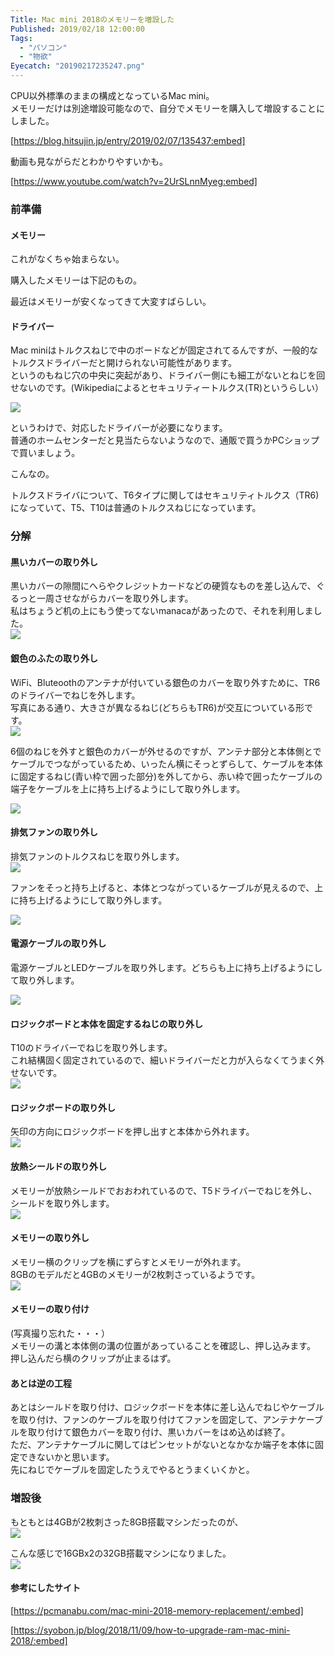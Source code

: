 ```yaml
---
Title: Mac mini 2018のメモリーを増設した
Published: 2019/02/18 12:00:00
Tags:
  - "パソコン"
  - "物欲"
Eyecatch: "20190217235247.png"
---
```

CPU以外標準のままの構成となっているMac mini。  
メモリーだけは別途増設可能なので、自分でメモリーを購入して増設することにしました。  


[https://blog.hitsujin.jp/entry/2019/02/07/135437:embed]




動画も見ながらだとわかりやすいかも。  


[https://www.youtube.com/watch?v=2UrSLnnMyeg:embed]



### 前準備  

#### メモリー  
これがなくちゃ始まらない。  

購入したメモリーは下記のもの。  

<?# AmazonAffiliate B01BGZEVHU /?>

最近はメモリーが安くなってきて大変すばらしい。  

#### ドライバー  
Mac miniはトルクスねじで中のボードなどが固定されてるんですが、一般的なトルクスドライバーだと開けられない可能性があります。  
というのもねじ穴の中央に突起があり、ドライバー側にも細工がないとねじを回せないのです。(Wikipediaによるとセキュリティートルクス(TR)というらしい）    

![](20190217233318.png) 

というわけで、対応したドライバーが必要になります。  
普通のホームセンターだと見当たらないようなので、通販で買うかPCショップで買いましょう。  

こんなの。  

<?# AmazonAffiliate B01FU0URFW /?>


<?# AmazonAffiliate B077MH1D84 /?>

トルクスドライバについて、T6タイプに関してはセキュリティトルクス（TR6)になっていて、T5、T10は普通のトルクスねじになっています。  

### 分解 

#### 黒いカバーの取り外し  

黒いカバーの隙間にへらやクレジットカードなどの硬質なものを差し込んで、ぐるっと一周させながらカバーを取り外します。  
私はちょうど机の上にもう使ってないmanacaがあったので、それを利用しました。  
![](20190217163812.jpg) 

#### 銀色のふたの取り外し  
WiFi、Bluteoothのアンテナが付いている銀色のカバーを取り外すために、TR6のドライバーでねじを外します。  
写真にある通り、大きさが異なるねじ(どちらもTR6)が交互についている形です。  
![](20190217163854.jpg) 

6個のねじを外すと銀色のカバーが外せるのですが、アンテナ部分と本体側とでケーブルでつながっているため、いったん横にそっとずらして、ケーブルを本体に固定するねじ(青い枠で囲った部分)を外してから、赤い枠で囲ったケーブルの端子をケーブルを上に持ち上げるようにして取り外します。  

![](20190217233505.png) 

#### 排気ファンの取り外し  
排気ファンのトルクスねじを取り外します。  
![](20190217233805.png) 

ファンをそっと持ち上げると、本体とつながっているケーブルが見えるので、上に持ち上げるようにして取り外します。  

![](20190217233920.png) 

#### 電源ケーブルの取り外し  
電源ケーブルとLEDケーブルを取り外します。どちらも上に持ち上げるようにして取り外します。  

![](20190217234211.png) 

#### ロジックボードと本体を固定するねじの取り外し  
T10のドライバーでねじを取り外します。  
これ結構固く固定されているので、細いドライバーだと力が入らなくてうまく外せないです。  
![](20190217234349.png) 

#### ロジックボードの取り外し  
矢印の方向にロジックボードを押し出すと本体から外れます。  
![](20190217234508.png) 

#### 放熱シールドの取り外し  
メモリーが放熱シールドでおおわれているので、T5ドライバーでねじを外し、シールドを取り外します。  
![](20190217234611.png) 

#### メモリーの取り外し  
メモリー横のクリップを横にずらすとメモリーが外れます。  
8GBのモデルだと4GBのメモリーが2枚刺さっているようです。  
![](20190217234808.png) 

#### メモリーの取り付け  
(写真撮り忘れた・・・）  
メモリーの溝と本体側の溝の位置があっていることを確認し、押し込みます。  
押し込んだら横のクリップが止まるはず。  

#### あとは逆の工程  
あとはシールドを取り付け、ロジックボードを本体に差し込んでねじやケーブルを取り付け、ファンのケーブルを取り付けてファンを固定して、アンテナケーブルを取り付けて銀色カバーを取り付け、黒いカバーをはめ込めば終了。  
ただ、アンテナケーブルに関してはピンセットがないとなかなか端子を本体に固定できないかと思います。  
先にねじでケーブルを固定したうえでやるとうまくいくかと。  

### 増設後  
もともとは4GBが2枚刺さった8GB搭載マシンだったのが、  
![](20190217235230.png) 

こんな感じで16GBx2の32GB搭載マシンになりました。  
![](20190217235247.png) 

#### 参考にしたサイト  

[https://pcmanabu.com/mac-mini-2018-memory-replacement/:embed]

[https://syobon.jp/blog/2018/11/09/how-to-upgrade-ram-mac-mini-2018/:embed]


